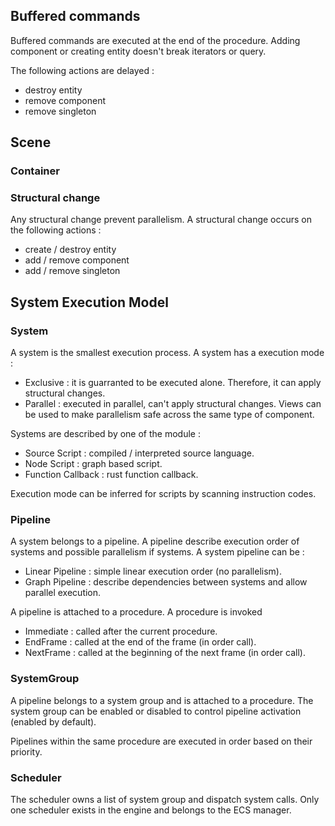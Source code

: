 ## Buffered commands

Buffered commands are executed at the end of the procedure. Adding component or creating entity doesn't break iterators or query.

The following actions are delayed :
- destroy entity
- remove component
- remove singleton

## Scene

### Container

### Structural change

Any structural change prevent parallelism.
A structural change occurs on the following actions :
- create / destroy entity
- add / remove component
- add / remove singleton

## System Execution Model

### System

A system is the smallest execution process. A system has a execution mode :
- Exclusive : it is guarranted to be executed alone. Therefore, it can apply structural changes. 
- Parallel  : executed in parallel, can't apply structural changes. Views can be used to make parallelism safe across the same type of component.

Systems are described by one of the module :
- Source Script     : compiled / interpreted source language.
- Node Script       : graph based script.
- Function Callback : rust function callback.

Execution mode can be inferred for scripts by scanning
instruction codes.

### Pipeline

A system belongs to a pipeline. A pipeline describe execution order of systems and possible
parallelism if systems. A system pipeline can be :
- Linear Pipeline : simple linear execution order (no parallelism).
- Graph Pipeline  : describe dependencies between systems and allow parallel execution.

A pipeline is attached to a procedure. A procedure is invoked 
- Immediate : called after the current procedure.
- EndFrame  : called at the end of the frame (in order call).
- NextFrame : called at the beginning of the next frame (in order call).

### SystemGroup

A pipeline belongs to a system group and is attached to a procedure. The system group can
be enabled or disabled to control pipeline activation (enabled by default).

Pipelines within the same procedure are executed in order based on their priority.

### Scheduler

The scheduler owns a list of system group and dispatch system calls. Only one scheduler exists
in the engine and belongs to the ECS manager.